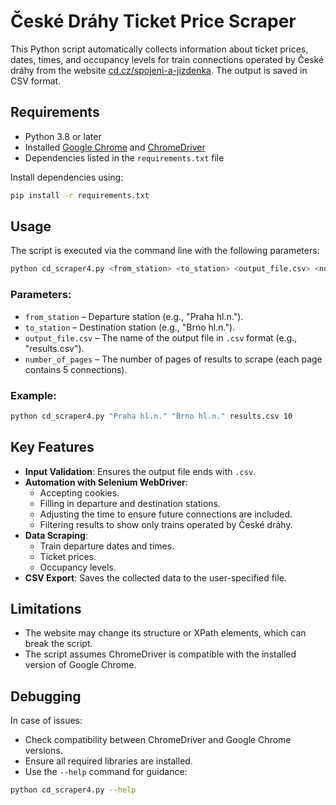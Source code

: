 # České Dráhy Ticket Price Scraper

This Python script automatically collects information about ticket prices, dates, times, and occupancy levels for train connections operated by České dráhy from the website [cd.cz/spojeni-a-jizdenka](https://www.cd.cz/spojeni-a-jizdenka/). The output is saved in CSV format.

## Requirements

- Python 3.8 or later
- Installed [Google Chrome](https://www.google.com/chrome/) and [ChromeDriver](https://chromedriver.chromium.org/downloads)
- Dependencies listed in the `requirements.txt` file

Install dependencies using:
```bash
pip install -r requirements.txt
```

## Usage

The script is executed via the command line with the following parameters:

```bash
python cd_scraper4.py <from_station> <to_station> <output_file.csv> <number_of_pages>
```

### Parameters:
- `from_station` – Departure station (e.g., "Praha hl.n.").
- `to_station` – Destination station (e.g., "Brno hl.n.").
- `output_file.csv` – The name of the output file in `.csv` format (e.g., "results.csv").
- `number_of_pages` – The number of pages of results to scrape (each page contains 5 connections).

### Example:
```bash
python cd_scraper4.py "Praha hl.n." "Brno hl.n." results.csv 10
```

## Key Features

- **Input Validation**: Ensures the output file ends with `.csv`.
- **Automation with Selenium WebDriver**:
  - Accepting cookies.
  - Filling in departure and destination stations.
  - Adjusting the time to ensure future connections are included.
  - Filtering results to show only trains operated by České dráhy.
- **Data Scraping**:
  - Train departure dates and times.
  - Ticket prices.
  - Occupancy levels.
- **CSV Export**: Saves the collected data to the user-specified file.

## Limitations

- The website may change its structure or XPath elements, which can break the script.
- The script assumes ChromeDriver is compatible with the installed version of Google Chrome.

## Debugging

In case of issues:
- Check compatibility between ChromeDriver and Google Chrome versions.
- Ensure all required libraries are installed.
- Use the `--help` command for guidance:

```bash
python cd_scraper4.py --help
```
